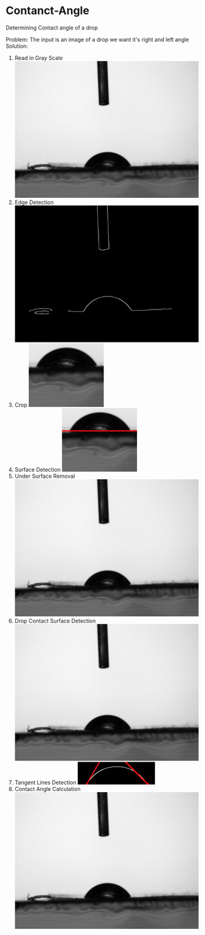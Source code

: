 # Contanct-Angle
Determining Contact angle of a drop

Problem: The input is an image of a drop we want it's right and left angle
Solution:
1. Read in Gray Scale
![Gray_image](https://github.com/mahsa-meymari/Contanct-Angle/blob/main/result_steps/gray.jpg?raw=true)
2. Edge Detection
![Edge_image](https://github.com/mahsa-meymari/Contanct-Angle/blob/main/result_steps/edges.jpg?raw=true)
3. Crop
![Crop_image](https://github.com/mahsa-meymari/Contanct-Angle/blob/main/result_steps/cropped.jpg?raw=true)
4. Surface Detection
![Surface_image](https://github.com/mahsa-meymari/Contanct-Angle/blob/main/result_steps/surface.jpg?raw=true)
5. Under Surface Removal
![Gray_image](https://github.com/mahsa-meymari/Contanct-Angle/blob/main/result_steps/gray.jpg?raw=true)
6. Drop Contact Surface Detection
![Gray_image](https://github.com/mahsa-meymari/Contanct-Angle/blob/main/result_steps/gray.jpg?raw=true)
7. Tangent Lines Detection
![Tangent_image](https://github.com/mahsa-meymari/Contanct-Angle/blob/main/result_steps/tangent.jpg?raw=true)
8. Contact Angle Calculation
![Gray_image](https://github.com/mahsa-meymari/Contanct-Angle/blob/main/result_steps/gray.jpg?raw=true)
